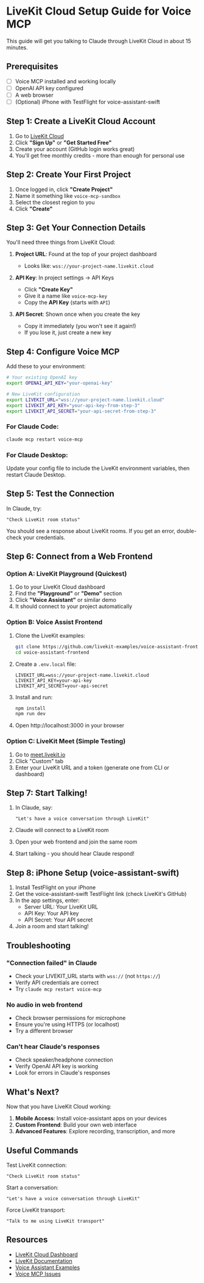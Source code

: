 # LiveKit Cloud Setup Guide for Voice MCP

This guide will get you talking to Claude through LiveKit Cloud in about 15 minutes.

## Prerequisites

- [ ] Voice MCP installed and working locally
- [ ] OpenAI API key configured
- [ ] A web browser
- [ ] (Optional) iPhone with TestFlight for voice-assistant-swift

## Step 1: Create a LiveKit Cloud Account

1. Go to [LiveKit Cloud](https://cloud.livekit.io)
2. Click **"Sign Up"** or **"Get Started Free"**
3. Create your account (GitHub login works great)
4. You'll get free monthly credits - more than enough for personal use

## Step 2: Create Your First Project

1. Once logged in, click **"Create Project"**
2. Name it something like `voice-mcp-sandbox`
3. Select the closest region to you
4. Click **"Create"**

## Step 3: Get Your Connection Details

You'll need three things from LiveKit Cloud:

1. **Project URL**: Found at the top of your project dashboard
   - Looks like: `wss://your-project-name.livekit.cloud`
   
2. **API Key**: In project settings → API Keys
   - Click **"Create Key"**
   - Give it a name like `voice-mcp-key`
   - Copy the **API Key** (starts with `API`)
   
3. **API Secret**: Shown once when you create the key
   - Copy it immediately (you won't see it again!)
   - If you lose it, just create a new key

## Step 4: Configure Voice MCP

Add these to your environment:

```bash
# Your existing OpenAI key
export OPENAI_API_KEY="your-openai-key"

# New LiveKit configuration
export LIVEKIT_URL="wss://your-project-name.livekit.cloud"
export LIVEKIT_API_KEY="your-api-key-from-step-3"
export LIVEKIT_API_SECRET="your-api-secret-from-step-3"
```

### For Claude Code:
```bash
claude mcp restart voice-mcp
```

### For Claude Desktop:
Update your config file to include the LiveKit environment variables, then restart Claude Desktop.

## Step 5: Test the Connection

In Claude, try:
```
"Check LiveKit room status"
```

You should see a response about LiveKit rooms. If you get an error, double-check your credentials.

## Step 6: Connect from a Web Frontend

### Option A: LiveKit Playground (Quickest)

1. Go to your LiveKit Cloud dashboard
2. Find the **"Playground"** or **"Demo"** section
3. Click **"Voice Assistant"** or similar demo
4. It should connect to your project automatically

### Option B: Voice Assist Frontend

1. Clone the LiveKit examples:
   ```bash
   git clone https://github.com/livekit-examples/voice-assistant-frontend.git
   cd voice-assistant-frontend
   ```

2. Create a `.env.local` file:
   ```
   LIVEKIT_URL=wss://your-project-name.livekit.cloud
   LIVEKIT_API_KEY=your-api-key
   LIVEKIT_API_SECRET=your-api-secret
   ```

3. Install and run:
   ```bash
   npm install
   npm run dev
   ```

4. Open http://localhost:3000 in your browser

### Option C: LiveKit Meet (Simple Testing)

1. Go to [meet.livekit.io](https://meet.livekit.io)
2. Click "Custom" tab
3. Enter your LiveKit URL and a token (generate one from CLI or dashboard)

## Step 7: Start Talking!

1. In Claude, say:
   ```
   "Let's have a voice conversation through LiveKit"
   ```

2. Claude will connect to a LiveKit room
3. Open your web frontend and join the same room
4. Start talking - you should hear Claude respond!

## Step 8: iPhone Setup (voice-assistant-swift)

1. Install TestFlight on your iPhone
2. Get the voice-assistant-swift TestFlight link (check LiveKit's GitHub)
3. In the app settings, enter:
   - Server URL: Your LiveKit URL
   - API Key: Your API key
   - API Secret: Your API secret
4. Join a room and start talking!

## Troubleshooting

### "Connection failed" in Claude
- Check your LIVEKIT_URL starts with `wss://` (not `https://`)
- Verify API credentials are correct
- Try `claude mcp restart voice-mcp`

### No audio in web frontend
- Check browser permissions for microphone
- Ensure you're using HTTPS (or localhost)
- Try a different browser

### Can't hear Claude's responses
- Check speaker/headphone connection
- Verify OpenAI API key is working
- Look for errors in Claude's responses

## What's Next?

Now that you have LiveKit Cloud working:

1. **Mobile Access**: Install voice-assistant apps on your devices
2. **Custom Frontend**: Build your own web interface
3. **Advanced Features**: Explore recording, transcription, and more

## Useful Commands

Test LiveKit connection:
```
"Check LiveKit room status"
```

Start a conversation:
```
"Let's have a voice conversation through LiveKit"
```

Force LiveKit transport:
```
"Talk to me using LiveKit transport"
```

## Resources

- [LiveKit Cloud Dashboard](https://cloud.livekit.io)
- [LiveKit Documentation](https://docs.livekit.io)
- [Voice Assistant Examples](https://github.com/livekit-examples)
- [Voice MCP Issues](https://github.com/mbailey/voice-mcp/issues)